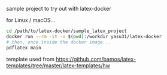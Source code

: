 sample project to try out with latex-docker

for Linux / macOS...
```bash
cd /path/to/latex-docker/sample_latex_project
docker run --rm -it -v $(pwd):/workdir yasu31/latex-docker
# then, once inside the docker image...
pdflatex main
```

template used from https://github.com/bamos/latex-templates/tree/master/latex-templates/hw